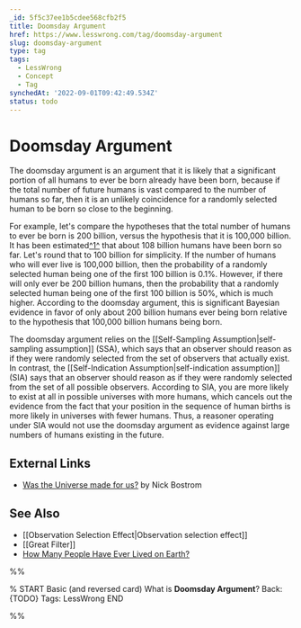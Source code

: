 ```yaml
---
_id: 5f5c37ee1b5cdee568cfb2f5
title: Doomsday Argument
href: https://www.lesswrong.com/tag/doomsday-argument
slug: doomsday-argument
type: tag
tags:
  - LessWrong
  - Concept
  - Tag
synchedAt: '2022-09-01T09:42:49.534Z'
status: todo
---
```


# Doomsday Argument

The doomsday argument is an argument that it is likely that a significant portion of all humans to ever be born already have been born, because if the total number of future humans is vast compared to the number of humans so far, then it is an unlikely coincidence for a randomly selected human to be born so close to the beginning.

For example, let's compare the hypotheses that the total number of humans to ever be born is 200 billion, versus the hypothesis that it is 100,000 billion. It has been estimated[^1^](#fn1) that about 108 billion humans have been born so far. Let's round that to 100 billion for simplicity. If the number of humans who will ever live is 100,000 billion, then the probability of a randomly selected human being one of the first 100 billion is 0.1%. However, if there will only ever be 200 billion humans, then the probability that a randomly selected human being one of the first 100 billion is 50%, which is much higher. According to the doomsday argument, this is significant Bayesian evidence in favor of only about 200 billion humans ever being born relative to the hypothesis that 100,000 billion humans being born.

The doomsday argument relies on the [[Self-Sampling Assumption|self-sampling assumption]] (SSA), which says that an observer should reason as if they were randomly selected from the set of observers that actually exist. In contrast, the [[Self-Indication Assumption|self-indication assumption]] (SIA) says that an observer should reason as if they were randomly selected from the set of all possible observers. According to SIA, you are more likely to exist at all in possible universes with more humans, which cancels out the evidence from the fact that your position in the sequence of human births is more likely in universes with fewer humans. Thus, a reasoner operating under SIA would not use the doomsday argument as evidence against large numbers of humans existing in the future.

## External Links

- [Was the Universe made for us?](http://www.anthropic-principle.com/?q=anthropic_principle/doomsday_argument) by Nick Bostrom

## See Also

- [[Observation Selection Effect|Observation selection effect]]
- [[Great Filter]]
- [How Many People Have Ever Lived on Earth?](https://www.prb.org/howmanypeoplehaveeverlivedonearth/)


%%

% START
Basic (and reversed card)
What is **Doomsday Argument**?
Back: {TODO}
Tags: LessWrong
END
<!--ID: 1663157008349-->


%%
	
